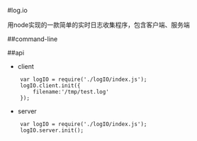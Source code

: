#log.io

用node实现的一款简单的实时日志收集程序，包含客户端、服务端

##command-line


##api

* client

```
	var logIO = require('./logIO/index.js');
	logIO.client.init({
		filename:'/tmp/test.log'
	});
```

* server

```
	var logIO = require('./logIO/index.js');
	logIO.server.init();	
```
